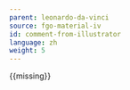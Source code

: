 ```yaml
---
parent: leonardo-da-vinci
source: fgo-material-iv
id: comment-from-illustrator
language: zh
weight: 5
---
```


{{missing}}
